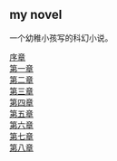 ## my novel

一个幼稚小孩写的科幻小说。

[序章](./0th.txt)<br/>
[第一章](./1st.txt) <br/>
[第二章](./2nd.txt) <br/>
[第三章](./3rd.txt) <br/>
[第四章](./4th.txt) <br/>
[第五章](./5th.txt) <br/>
[第六章](./6th.txt) <br/>
[第七章](./7th.txt) <br/>
[第八章](./8th.txt) <br/>
